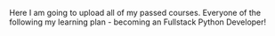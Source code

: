 Here I am going to upload all of my passed courses. Everyone of the following my learning plan - becoming an Fullstack Python Developer!
